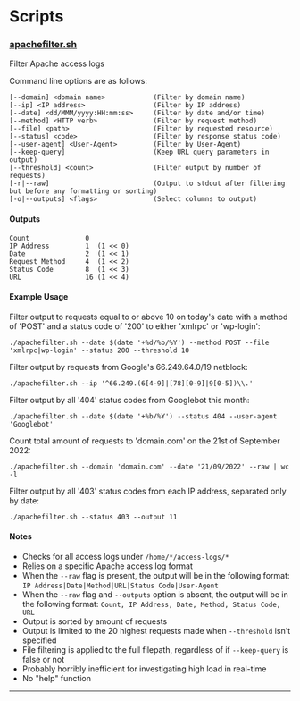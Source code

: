 # Scripts

### [apachefilter.sh](apachefilter.sh)
Filter Apache access logs

Command line options are as follows:
```
[--domain] <domain name>            (Filter by domain name)
[--ip] <IP address>                 (Filter by IP address)
[--date] <dd/MMM/yyyy:HH:mm:ss>     (Filter by date and/or time)
[--method] <HTTP verb>              (Filter by request method)
[--file] <path>                     (Filter by requested resource)
[--status] <code>                   (Filter by response status code)
[--user-agent] <User-Agent>         (Filter by User-Agent)
[--keep-query]                      (Keep URL query parameters in output)
[--threshold] <count>               (Filter output by number of requests)
[-r|--raw]                          (Output to stdout after filtering but before any formatting or sorting)
[-o|--outputs] <flags>              (Select columns to output)
```

#### Outputs
```
Count              0
IP Address         1  (1 << 0)
Date               2  (1 << 1)
Request Method     4  (1 << 2)
Status Code        8  (1 << 3)
URL                16 (1 << 4)
```

#### Example Usage
Filter output to requests equal to or above 10 on today's date with a method of 'POST' and a status code of '200' to either 'xmlrpc' or 'wp-login':
```
./apachefilter.sh --date $(date '+%d/%b/%Y') --method POST --file 'xmlrpc|wp-login' --status 200 --threshold 10
```

Filter output by requests from Google's 66.249.64.0/19 netblock:
```
./apachefilter.sh --ip '^66.249.(6[4-9]|[78][0-9]|9[0-5])\\.'
```

Filter output by all '404' status codes from Googlebot this month:
```
./apachefilter.sh --date $(date '+%b/%Y') --status 404 --user-agent 'Googlebot'
```

Count total amount of requests to 'domain.com' on the 21st of September 2022:
```
./apachefilter.sh --domain 'domain.com' --date '21/09/2022' --raw | wc -l
```

Filter output by all '403' status codes from each IP address, separated only by date:
```
./apachefilter.sh --status 403 --output 11
```

#### Notes
- Checks for all access logs under `/home/*/access-logs/*`
- Relies on a specific Apache access log format
- When the `--raw` flag is present, the output will be in the following format: `IP Address|Date|Method|URL|Status Code|User-Agent`
- When the `--raw` flag and `--outputs` option is absent, the output will be in the following format: `Count, IP Address, Date, Method, Status Code, URL`
- Output is sorted by amount of requests
- Output is limited to the 20 highest requests made when `--threshold` isn't specified
- File filtering is applied to the full filepath, regardless of if `--keep-query` is false or not
- Probably horribly inefficient for investigating high load in real-time
- No "help" function
---
